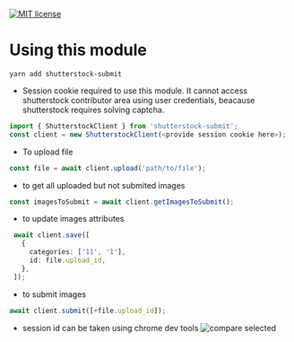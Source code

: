 [![MIT license](http://img.shields.io/badge/license-MIT-brightgreen.svg)](http://opensource.org/licenses/MIT)

# Using this module

```
yarn add shutterstock-submit
```

- Session cookie required to use this module. It cannot access shutterstock contributor area using user credentials, beacause shutterstock requires solving captcha.

```ts
import { ShutterstockClient } from 'shutterstock-submit';
const client = new ShutterstockClient(<provide session cookie here>);
```

- To upload file
```ts
const file = await client.upload('path/to/file');
 ```

 - to get all uploaded but not submited images
 ```ts
const imagesToSubmit = await client.getImagesToSubmit();
 ```

- to update images attributes
 ```ts
  await client.save([
    {
      categories: ['11', '1'],
      id: file.upload_id,
    },
  ]);
 ```

 - to submit images
 ```ts
 await client.submit([+file.upload_id]);
 ```

- session id can be taken using chrome dev tools
![compare selected](https://github.com/shvendala/shutterstock/blob/master/docs/dev-tools.png?raw=true)
